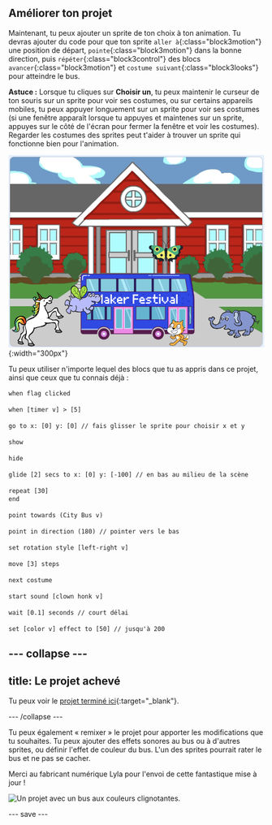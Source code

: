 ## Améliorer ton projet

Maintenant, tu peux ajouter un sprite de ton choix à ton animation. Tu devras ajouter du code pour que ton sprite `aller à`{:class="block3motion"} une position de départ, `pointe`{:class="block3motion"} dans la bonne direction, puis `répéter`{:class="block3control"} des blocs `avancer`{:class="block3motion"} et `costume suivant`{:class="block3looks"} pour atteindre le bus.

**Astuce :** Lorsque tu cliques sur **Choisir un**, tu peux maintenir le curseur de ton souris sur un sprite pour voir ses costumes, ou sur certains appareils mobiles, tu peux appuyer longuement sur un sprite pour voir ses costumes (si une fenêtre apparaît lorsque tu appuyes et maintenes sur un sprite, appuyes sur le côté de l'écran pour fermer la fenêtre et voir les costumes). Regarder les costumes des sprites peut t'aider à trouver un sprite qui fonctionne bien pour l'animation.

![Autres sprites se dirigeant vers un bus avec le texte "Maker Festival".](images/bus-upgrade.png){:width="300px"}

Tu peux utiliser n'importe lequel des blocs que tu as appris dans ce projet, ainsi que ceux que tu connais déjà :

```blocks3
when flag clicked

when [timer v] > [5]

go to x: [0] y: [0] // fais glisser le sprite pour choisir x et y

show

hide

glide [2] secs to x: [0] y: [-100] // en bas au milieu de la scène

repeat [30]
end

point towards (City Bus v)

point in direction (180) // pointer vers le bas

set rotation style [left-right v]

move [3] steps

next costume

start sound [clown honk v]

wait [0.1] seconds // court délai

set [color v] effect to [50] // jusqu'à 200
```

--- collapse ---
---
title: Le projet achevé
---

Tu peux voir le [projet terminé ici](https://scratch.mit.edu/projects/589903506/){:target="_blank"}.

--- /collapse ---

Tu peux également « remixer » le projet pour apporter les modifications que tu souhaites. Tu peux ajouter des effets sonores au bus ou à d'autres sprites, ou définir l'effet de couleur du bus. L'un des sprites pourrait rater le bus et ne pas se cacher.

Merci au fabricant numérique Lyla pour l'envoi de cette fantastique mise à jour !

![Un projet avec un bus aux couleurs clignotantes.](images/Lyla-bus.gif)

--- save ---
